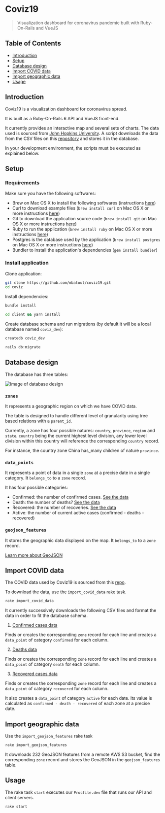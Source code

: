 # Coviz19

> Visualization dashboard for coronavirus pandemic built with Ruby-On-Rails and VueJS

## Table of Contents

- [Introduction](#introduction)
- [Setup](#setup)
- [Database design](#database-design)
- [Import COVID data](#import-covid-data)
- [Import geographic data](#import-geographic-data)
- [Usage](#usage)

## Introduction

Coviz19 is a visualization dashboard for coronavirus spread.

It is built as a Ruby-On-Rails 6 API and VueJS front-end.

It currently provides an interactive map and several sets of charts. The data used is sourced from [John Hopkins University](https://github.com/CSSEGISandData/COVID-19). A script downloads the data from the CSV files on this [repository](https://github.com/CSSEGISandData/COVID-19/tree/master/csse_covid_19_data/csse_covid_19_time_series) and stores it in the database.

In your development environment, the scripts must be executed as explained below.

## Setup

### Requirements

Make sure you have the following softwares:

- Brew on Mac OS X to install the following softwares (instructions [here](https://brew.sh/))
- Curl to download example files (`brew install curl` on Mac OS X or more instructions [here](https://github.com/curl/curl/blob/master/docs/INSTALL.md))
- Git to download the application source code (`brew install git` on Mac OS X or more instructions [here](https://git-scm.com/book/en/v2/Getting-Started-Installing-Git))
- Ruby to run the application (`brew install ruby` on Mac OS X or more instructions [here](https://www.ruby-lang.org/en/documentation/installation/))
- Postgres is the database used by the application (`brew install postgres` on Mac OS X or more instructions [here](https://www.postgresql.org/docs/current/tutorial-install.html))
- Bundler to install the application's dependencies (`gem install bundler`)

### Install application

Clone application:

```sh
git clone https://github.com/mbatoul/coviz19.git
cd coviz
```

Install dependencies:

```sh
bundle install
```
```sh
cd client && yarn install
```

Create database schema and run migrations (by default it will be a local database named `coviz_dev`):

```sh
createdb coviz_dev
```

```sh
rails db:migrate
```
## Database design

The database has three tables:

![Image of database design](https://coviz-19-bucket.s3.eu-west-3.amazonaws.com/erd-1.jpg)

### `zones`

It represents a geographic region on which we have COVID data.

The table is designed to handle different level of granularity using tree based relations with a `parent_id`.

Currently, a zone has four possible natures: `country`, `province`, `region` and `state`. `country` being the current highest level division, any lower level division within this country will reference the corresponding `country` record.

For instance, the country zone China has_many children of nature `province`.

### `data_points`

It represents a point of data in a single `zone` at a precise date in a single category. It `belongs_to` to a `zone` record.

It has four possible categories:

- Confirmed: the number of confirmed cases. [See the data](https://github.com/CSSEGISandData/COVID-19/blob/master/csse_covid_19_data/csse_covid_19_time_series/time_series_covid19_confirmed_global.csv)
- Death: the number of deaths? [See the data](https://github.com/CSSEGISandData/COVID-19/blob/master/csse_covid_19_data/csse_covid_19_time_series/time_series_covid19_deaths_global.csv)
- Recovered: the number of recoveries. [See the data](https://github.com/CSSEGISandData/COVID-19/blob/master/csse_covid_19_data/csse_covid_19_time_series/time_series_covid19_recovered_global.csv)
- Active: the number of current active cases (confirmed - deaths - recovered)

### `geojson_features`

It stores the geographic data displayed on the map. It `belongs_to` to a `zone` record.

[Learn more about GeoJSON](https://fr.wikipedia.org/wiki/GeoJSON)

## Import COVID data

The COVID data used by Coviz19 is sourced from this [repo](https://github.com/CSSEGISandData/COVID-19/tree/master/csse_covid_19_data/csse_covid_19_time_series).

To download the data, use the `import_covid_data` rake task.

```sh
rake import_covid_data
```

It currently successively downloads the following CSV files and format the data in order to fit the database schema.

1. [Confirmed cases data](https://github.com/CSSEGISandData/COVID-19/blob/master/csse_covid_19_data/csse_covid_19_time_series/time_series_covid19_confirmed_global.csv)

Finds or creates the corresponding `zone` record  for each line and creates a `data_point` of category `confirmed` for each column.

2. [Deaths data](https://github.com/CSSEGISandData/COVID-19/blob/master/csse_covid_19_data/csse_covid_19_time_series/time_series_covid19_deaths_global.csv)

Finds or creates the corresponding `zone` record  for each line and creates a `data_point` of category `death` for each column.

3. [Recovered cases data](https://github.com/CSSEGISandData/COVID-19/blob/master/csse_covid_19_data/csse_covid_19_time_series/time_series_covid19_recovered_global.csv)

Finds or creates the corresponding `zone` record  for each line and creates a `data_point` of category `recovered` for each column.

It also creates a `data_point` of category `active` for each date. Its value is calculated as `confirmed - death - recovered` of each zone at a precise date.

## Import geographic data

Use the `import_geojson_features` rake task

```sh
rake import_geojson_features
```

It downloads 232 GeoJSON features from a remote AWS S3 bucket, find the corresponding `zone` record and stores the GeoJSON in the `geojson_features` table.


## Usage

The rake task `start` executes our `Procfile.dev` file that runs our API and client servers.

```sh
rake start
```
